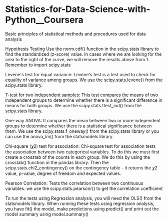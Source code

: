 # Statistics-for-Data-Science-with-Python__Coursera
Basic principles of statistical methods and procedures used for data analysis


Hypothesis Testing
Use the norm.cdf() function in the scipy.stats library to find the standardized (z-score) value. In cases where we are looking for the area to the right of the curve, we will remove the results above from 1. Remember to import scipy.stats

Levene's test for equal variance: Levene's test is a test used to check for equality of variance among groups. We use the scipy.stats.levene() from the scipy.stats library.

T-test for two independent samples: This test compares the means of two independent groups to determine whether there is a significant difference in means for both groups. We use the scipy.stats.ttest_ind() from the scipy.stats library.

One-way ANOVA: It compares the mean between two or more independent groups to determine whether there is a statistical significance between them. We use the scipy.stats.f_oneway() from the scipy.stats library or you can use the anova_lm() from the statsmodels library.

Chi-square (𝜒2) test for association: Chi-square test for association tests the association between two categorical variables. To do this we must first create a crosstab of the counts in each group. We do this by using the crosstab() function in the pandas library. Then the scipy.stats.chi2_contingency() on the contingency table - it returns the 𝜒2 value, p-value, degree of freedom and expected values.

Pearson Correlation: Tests the correlation between two continuous variables. we use the scipy.stats.pearsonr() to get the correlation coefficient

To run the tests using Regression analysis, you will need the OLS() from the statsmodels library. When running these tests using regression analysis, you have fit() the model, make predictions using predict() and print out the model summary using model.summary()
